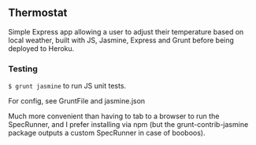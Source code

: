 ## Thermostat

Simple Express app allowing a user to adjust their temperature based on local weather, built with JS, Jasmine, Express and Grunt before being deployed to Heroku.

### Testing

`$ grunt jasmine` to run JS unit tests.

For config, see GruntFile and jasmine.json

Much more convenient than having to tab to a browser to run the SpecRunner, and I prefer installing via npm (but the grunt-contrib-jasmine package outputs a custom SpecRunner in case of booboos).
